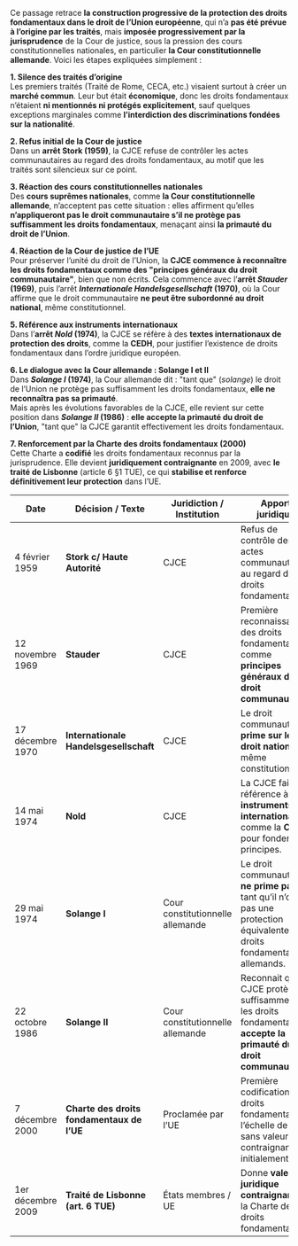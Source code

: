 Ce passage retrace **la construction progressive de la protection des droits fondamentaux dans le droit de l’Union européenne**, qui n’a **pas été prévue à l’origine par les traités**, mais **imposée progressivement par la jurisprudence** de la Cour de justice, sous la pression des cours constitutionnelles nationales, en particulier **la Cour constitutionnelle allemande**. Voici les étapes expliquées simplement :

**1. Silence des traités d’origine**  
Les premiers traités (Traité de Rome, CECA, etc.) visaient surtout à créer un **marché commun**. Leur but était **économique**, donc les droits fondamentaux n’étaient **ni mentionnés ni protégés explicitement**, sauf quelques exceptions marginales comme **l’interdiction des discriminations fondées sur la nationalité**.

**2. Refus initial de la Cour de justice**  
Dans un **arrêt Stork (1959)**, la CJCE refuse de contrôler les actes communautaires au regard des droits fondamentaux, au motif que les traités sont silencieux sur ce point.

**3. Réaction des cours constitutionnelles nationales**  
Des **cours suprêmes nationales**, comme **la Cour constitutionnelle allemande**, n’acceptent pas cette situation : elles affirment qu’elles **n’appliqueront pas le droit communautaire s’il ne protège pas suffisamment les droits fondamentaux**, menaçant ainsi **la primauté du droit de l’Union**.

**4. Réaction de la Cour de justice de l’UE**  
Pour préserver l’unité du droit de l’Union, la **CJCE commence à reconnaître les droits fondamentaux comme des "principes généraux du droit communautaire"**, bien que non écrits. Cela commence avec l’**arrêt _Stauder_ (1969)**, puis l’arrêt **_Internationale Handelsgesellschaft_ (1970)**, où la Cour affirme que le droit communautaire **ne peut être subordonné au droit national**, même constitutionnel.

**5. Référence aux instruments internationaux**  
Dans l’**arrêt _Nold_ (1974)**, la CJCE se réfère à des **textes internationaux de protection des droits**, comme la **CEDH**, pour justifier l’existence de droits fondamentaux dans l’ordre juridique européen.

**6. Le dialogue avec la Cour allemande : Solange I et II**  
Dans **_Solange I_ (1974)**, la Cour allemande dit : "tant que" (_solange_) le droit de l’Union ne protège pas suffisamment les droits fondamentaux, **elle ne reconnaîtra pas sa primauté**.  
Mais après les évolutions favorables de la CJCE, elle revient sur cette position dans **_Solange II_ (1986)** : **elle accepte la primauté du droit de l’Union**, "tant que" la CJCE garantit effectivement les droits fondamentaux.

**7. Renforcement par la Charte des droits fondamentaux (2000)**  
Cette Charte a **codifié** les droits fondamentaux reconnus par la jurisprudence. Elle devient **juridiquement contraignante** en 2009, avec **le traité de Lisbonne** (article 6 §1 TUE), ce qui **stabilise et renforce définitivement leur protection** dans l’UE.

| Date              | Décision / Texte                            | Juridiction / Institution        | Apport juridique                                                                                      |
|-------------------|---------------------------------------------|----------------------------------|--------------------------------------------------------------------------------------------------------|
| 4 février 1959    | **Stork c/ Haute Autorité**                 | CJCE                             | Refus de contrôle des actes communautaires au regard des droits fondamentaux.                         |
| 12 novembre 1969  | **Stauder**                                 | CJCE                             | Première reconnaissance des droits fondamentaux comme **principes généraux du droit communautaire**.  |
| 17 décembre 1970  | **Internationale Handelsgesellschaft**      | CJCE                             | Le droit communautaire **prime sur le droit national**, même constitutionnel.                         |
| 14 mai 1974       | **Nold**                                    | CJCE                             | La CJCE fait référence à des **instruments internationaux** comme la **CEDH** pour fonder ses principes. |
| 29 mai 1974       | **Solange I**                               | Cour constitutionnelle allemande | Le droit communautaire **ne prime pas** tant qu’il n’offre pas une protection équivalente aux droits fondamentaux allemands. |
| 22 octobre 1986   | **Solange II**                              | Cour constitutionnelle allemande | Reconnait que la CJCE protège suffisamment les droits fondamentaux ; **accepte la primauté du droit communautaire**. |
| 7 décembre 2000   | **Charte des droits fondamentaux de l’UE**  | Proclamée par l’UE               | Première codification des droits fondamentaux à l’échelle de l’UE, sans valeur contraignante initialement. |
| 1er décembre 2009 | **Traité de Lisbonne (art. 6 TUE)**         | États membres / UE               | Donne **valeur juridique contraignante** à la Charte des droits fondamentaux.                         |

